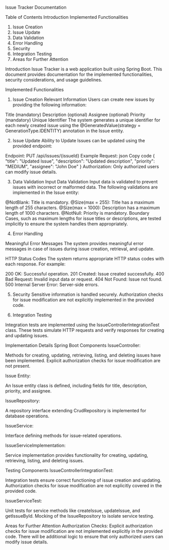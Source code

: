 Issue Tracker Documentation


Table of Contents
Introduction
Implemented Functionalities
1. Issue Creation
2. Issue Update
3. Data Validation
4. Error Handling
5. Security
6. Integration Testing
7. Areas for Further Attention



Introduction
Issue Tracker is  a web application built using Spring Boot. This document provides documentation for the implemented functionalities, security considerations, and usage guidelines.

Implemented Functionalities
1. Issue Creation
   Relevant Information
   Users can create new issues by providing the following information:

Title (mandatory)
Description (optional)
Assignee (optional)
Priority (mandatory)
Unique Identifier
The system generates a unique identifier for each newly created issue using the @GeneratedValue(strategy = GenerationType.IDENTITY) annotation in the Issue entity.

2. Issue Update
   Ability to Update
   Issues can be updated using the provided endpoint:

Endpoint: PUT /api/issues/{issueId}
Example Request:
json
Copy code
{
"title": "Updated Issue",
"description": "Updated description",
"priority": "MEDIUM",
"assignee": "John Doe"
}
Authorization: Only authorized users can modify issue details.

3. Data Validation
   Input Data Validation
   Input data is validated to prevent issues with incorrect or malformed data. The following validations are implemented in the Issue entity:

@NotBlank: Title is mandatory.
@Size(max = 255): Title has a maximum length of 255 characters.
@Size(max = 1000): Description has a maximum length of 1000 characters.
@NotNull: Priority is mandatory.
Boundary Cases, such as maximum lengths for issue titles or descriptions, are tested implicitly to ensure the system handles them appropriately.

4. Error Handling

Meaningful Error Messages
The system provides meaningful error messages in case of issues during issue creation, retrieval, and update.

HTTP Status Codes
The system returns appropriate HTTP status codes with each response. For example:

200 OK: Successful operation.
201 Created: Issue created successfully.
400 Bad Request: Invalid input data or request.
404 Not Found: Issue not found.
500 Internal Server Error: Server-side errors.

5. Security
   Sensitive information is handled securely.
   Authorization checks for issue modification are not explicitly implemented in the provided code.


6. Integration Testing

Integration tests are implemented using the IssueControllerIntegrationTest class. These tests simulate HTTP requests and verify responses for creating and updating issues.

Implementation Details
Spring Boot Components
IssueController:

Methods for creating, updating, retrieving, listing, and deleting issues have been implemented.
Explicit authorization checks for issue modification are not present.

Issue Entity:

An Issue entity class is defined, including fields for title, description, priority, and assignee.

IssueRepository:

A repository interface extending CrudRepository is implemented for database operations.

IssueService:

Interface defining methods for issue-related operations.

IssueServiceImplementation:

Service implementation provides functionality for creating, updating, retrieving, listing, and deleting issues.

Testing Components
IssueControllerIntegrationTest:

Integration tests ensure correct functioning of issue creation and updating.
Authorization checks for issue modification are not explicitly covered in the provided code.

IssueServiceTest:

Unit tests for service methods like createIssue, updateIssue, and getIssueById.
Mocking of the IssueRepository to isolate service testing.

Areas for Further Attention
Authorization Checks:
Explicit authorization checks for issue modification are not implemented explicitly in the provided code. There will be additional logic to ensure that only authorized users can modify issue details.
